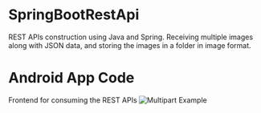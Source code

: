 # SpringBootRestApi
REST APIs construction using Java and Spring. Receiving multiple images along with JSON data, and storing the images in a folder in image format.


# Android App Code
Frontend for consuming the REST APIs
![Multipart Example](https://github.com/raghavtilak/MultipartExample)
